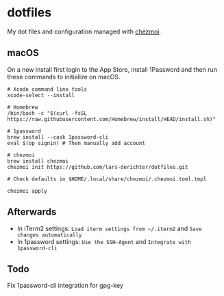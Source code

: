 # dotfiles
My dot files and configuration managed with [chezmoi](https://www.chezmoi.io).

## macOS

On a new install first login to the App Store, install 1Password and then run these commands to initialize on macOS.

```Shell
# Xcode command line tools
xcode-select --install

# Homebrew
/bin/bash -c "$(curl -fsSL https://raw.githubusercontent.com/Homebrew/install/HEAD/install.sh)"

# 1password
brew install --cask 1password-cli
eval $(op signin) # Then manually add account

# chezmoi
brew install chezmoi
chezmoi init https://github.com/lars-derichter/dotfiles.git

# Check defaults in $HOME/.local/share/chezmoi/.chezmoi.toml.tmpl

chezmoi apply

```

## Afterwards

- In iTerm2 settings: `Load iterm settings from ~/.iterm2` and `Save changes automatically`
- In 1password settings:  `Use the SSH-Agent` and `Integrate with 1password-cli`

## Todo

Fix 1password-cli integration for gpg-key


